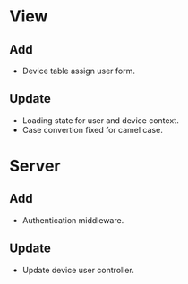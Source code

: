 # View

## Add

- Device table assign user form.

## Update

- Loading state for user and device context.
- Case convertion fixed for camel case.

# Server

## Add

- Authentication middleware.

## Update

- Update device user controller.
